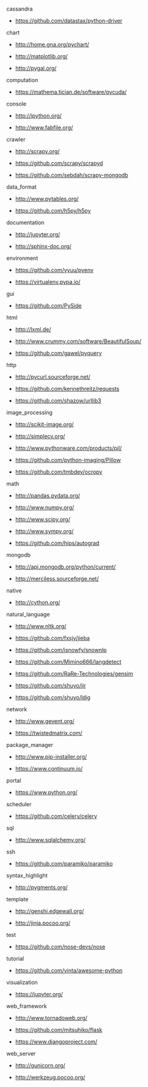 cassandra

- <https://github.com/datastax/python-driver>

chart

- <http://home.gna.org/pychart/>

- <http://matplotlib.org/>

- <http://pygal.org/>

computation

- <https://mathema.tician.de/software/pycuda/>

console

- <http://ipython.org/>

- <http://www.fabfile.org/>

crawler

- <http://scrapy.org/>

- <https://github.com/scrapy/scrapyd>

- <https://github.com/sebdah/scrapy-mongodb>

data_format

- <http://www.pytables.org/>

- <https://github.com/h5py/h5py>

documentation

- <http://jupyter.org/>

- <http://sphinx-doc.org/>

environment

- <https://github.com/yyuu/pyenv>

- <https://virtualenv.pypa.io/>

gui

- <https://github.com/PySide>

html

- <http://lxml.de/>

- <http://www.crummy.com/software/BeautifulSoup/>

- <https://github.com/gawel/pyquery>

http

- <http://pycurl.sourceforge.net/>

- <https://github.com/kennethreitz/requests>

- <https://github.com/shazow/urllib3>

image_processing

- <http://scikit-image.org/>

- <http://simplecv.org/>

- <http://www.pythonware.com/products/pil/>

- <https://github.com/python-imaging/Pillow>

- <https://github.com/tmbdev/ocropy>

math

- <http://pandas.pydata.org/>

- <http://www.numpy.org/>

- <http://www.scipy.org/>

- <http://www.sympy.org/>

- <https://github.com/hips/autograd>

mongodb

- <http://api.mongodb.org/python/current/>

- <http://merciless.sourceforge.net/>

native

- <http://cython.org/>

natural_language

- <http://www.nltk.org/>

- <https://github.com/fxsjy/jieba>

- <https://github.com/isnowfy/snownlp>

- <https://github.com/Mimino666/langdetect>

- <https://github.com/RaRe-Technologies/gensim>

- <https://github.com/shuyo/iir>

- <https://github.com/shuyo/ldig>

network

- <http://www.gevent.org/>

- <https://twistedmatrix.com/>

package_manager

- <http://www.pip-installer.org/>

- <https://www.continuum.io/>

portal

- <https://www.python.org/>

scheduler

- <https://github.com/celery/celery>

sql

- <http://www.sqlalchemy.org/>

ssh

- <https://github.com/paramiko/paramiko>

syntax_highlight

- <http://pygments.org/>

template

- <http://genshi.edgewall.org/>

- <http://jinja.pocoo.org/>

test

- <https://github.com/nose-devs/nose>

tutorial

- <https://github.com/vinta/awesome-python>

visualization

- <https://jupyter.org/>

web_framework

- <http://www.tornadoweb.org/>

- <https://github.com/mitsuhiko/flask>

- <https://www.djangoproject.com/>

web_server

- <http://gunicorn.org/>

- <http://werkzeug.pocoo.org/>
